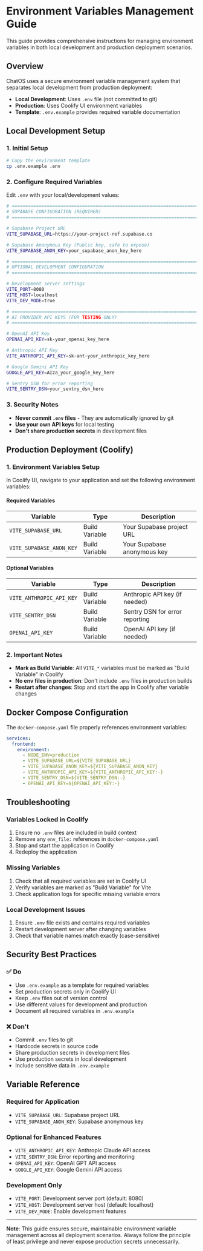 # Environment Variables Management Guide

This guide provides comprehensive instructions for managing environment variables in both local development and production deployment scenarios.

## Overview

ChatOS uses a secure environment variable management system that separates local development from production deployment:

- **Local Development**: Uses `.env` file (not committed to git)
- **Production**: Uses Coolify UI environment variables
- **Template**: `.env.example` provides required variable documentation

## Local Development Setup

### 1. Initial Setup

```bash
# Copy the environment template
cp .env.example .env
```

### 2. Configure Required Variables

Edit `.env` with your local/development values:

```bash
# =============================================================================
# SUPABASE CONFIGURATION (REQUIRED)
# =============================================================================

# Supabase Project URL
VITE_SUPABASE_URL=https://your-project-ref.supabase.co

# Supabase Anonymous Key (Public key, safe to expose)
VITE_SUPABASE_ANON_KEY=your_supabase_anon_key_here

# =============================================================================
# OPTIONAL DEVELOPMENT CONFIGURATION
# =============================================================================

# Development server settings
VITE_PORT=8080
VITE_HOST=localhost
VITE_DEV_MODE=true

# =============================================================================
# AI PROVIDER API KEYS (FOR TESTING ONLY)
# =============================================================================

# OpenAI API Key
OPENAI_API_KEY=sk-your_openai_key_here

# Anthropic API Key
VITE_ANTHROPIC_API_KEY=sk-ant-your_anthropic_key_here

# Google Gemini API Key
GOOGLE_API_KEY=AIza_your_google_key_here

# Sentry DSN for error reporting
VITE_SENTRY_DSN=your_sentry_dsn_here
```

### 3. Security Notes

- **Never commit `.env` files** - They are automatically ignored by git
- **Use your own API keys** for local testing
- **Don't share production secrets** in development files

## Production Deployment (Coolify)

### 1. Environment Variables Setup

In Coolify UI, navigate to your application and set the following environment variables:

#### Required Variables

| Variable | Type | Description |
|----------|------|-------------|
| `VITE_SUPABASE_URL` | Build Variable | Your Supabase project URL |
| `VITE_SUPABASE_ANON_KEY` | Build Variable | Your Supabase anonymous key |

#### Optional Variables

| Variable | Type | Description |
|----------|------|-------------|
| `VITE_ANTHROPIC_API_KEY` | Build Variable | Anthropic API key (if needed) |
| `VITE_SENTRY_DSN` | Build Variable | Sentry DSN for error reporting |
| `OPENAI_API_KEY` | Build Variable | OpenAI API key (if needed) |

### 2. Important Notes

- **Mark as Build Variable**: All `VITE_*` variables must be marked as "Build Variable" in Coolify
- **No env files in production**: Don't include `.env` files in production builds
- **Restart after changes**: Stop and start the app in Coolify after variable changes

## Docker Compose Configuration

The `docker-compose.yaml` file properly references environment variables:

```yaml
services:
  frontend:
    environment:
      - NODE_ENV=production
      - VITE_SUPABASE_URL=${VITE_SUPABASE_URL}
      - VITE_SUPABASE_ANON_KEY=${VITE_SUPABASE_ANON_KEY}
      - VITE_ANTHROPIC_API_KEY=${VITE_ANTHROPIC_API_KEY:-}
      - VITE_SENTRY_DSN=${VITE_SENTRY_DSN:-}
      - OPENAI_API_KEY=${OPENAI_API_KEY:-}
```

## Troubleshooting

### Variables Locked in Coolify

1. Ensure no `.env` files are included in build context
2. Remove any `env_file:` references in `docker-compose.yaml`
3. Stop and start the application in Coolify
4. Redeploy the application

### Missing Variables

1. Check that all required variables are set in Coolify UI
2. Verify variables are marked as "Build Variable" for Vite
3. Check application logs for specific missing variable errors

### Local Development Issues

1. Ensure `.env` file exists and contains required variables
2. Restart development server after changing variables
3. Check that variable names match exactly (case-sensitive)

## Security Best Practices

### ✅ Do

- Use `.env.example` as a template for required variables
- Set production secrets only in Coolify UI
- Keep `.env` files out of version control
- Use different values for development and production
- Document all required variables in `.env.example`

### ❌ Don't

- Commit `.env` files to git
- Hardcode secrets in source code
- Share production secrets in development files
- Use production secrets in local development
- Include sensitive data in `.env.example`

## Variable Reference

### Required for Application

- `VITE_SUPABASE_URL`: Supabase project URL
- `VITE_SUPABASE_ANON_KEY`: Supabase anonymous key

### Optional for Enhanced Features

- `VITE_ANTHROPIC_API_KEY`: Anthropic Claude API access
- `VITE_SENTRY_DSN`: Error reporting and monitoring
- `OPENAI_API_KEY`: OpenAI GPT API access
- `GOOGLE_API_KEY`: Google Gemini API access

### Development Only

- `VITE_PORT`: Development server port (default: 8080)
- `VITE_HOST`: Development server host (default: localhost)
- `VITE_DEV_MODE`: Enable development features

---

**Note**: This guide ensures secure, maintainable environment variable management across all deployment scenarios. Always follow the principle of least privilege and never expose production secrets unnecessarily.